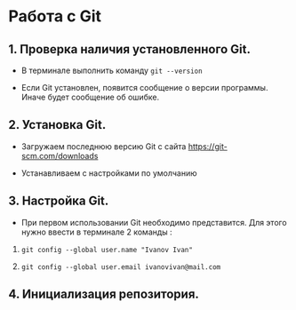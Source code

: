 # Работа с Git 

## 1. Проверка наличия установленного Git. 

* В терминале выполнить команду `git --version`

* Если Git установлен, появится сообщение о версии программы. Иначе будет сообщение об ошибке.

## 2. Установка Git.

* Загружаем последнюю версию Git с сайта https://git-scm.com/downloads

* Устанавливаем с настройками по умолчанию 

## 3. Настройка Git. 

* При первом использовании Git необходимо представится. 
Для этого нужно ввести в терминале 2 команды : 

1.  `git config --global user.name "Ivanov Ivan"`

2.  `git config --global user.email ivanovivan@mail.com`

## 4.  Инициализация репозитория. 